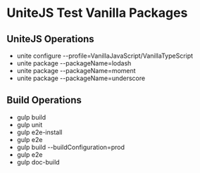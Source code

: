 # UniteJS Test Vanilla Packages

## UniteJS Operations

* unite configure --profile=VanillaJavaScript/VanillaTypeScript
* unite package --packageName=lodash
* unite package --packageName=moment
* unite package --packageName=underscore

## Build Operations

* gulp build
* gulp unit
* gulp e2e-install
* gulp e2e
* gulp build --buildConfiguration=prod
* gulp e2e
* gulp doc-build
